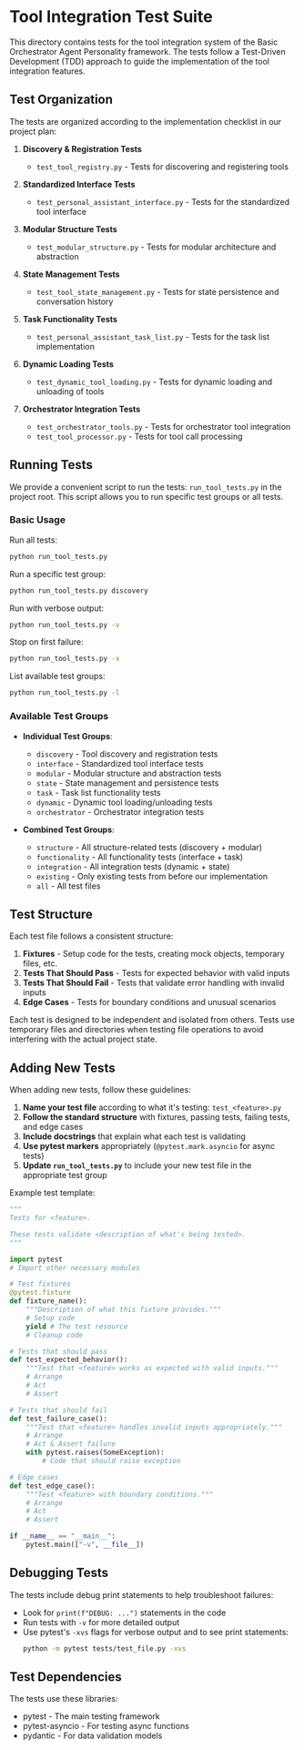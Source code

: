 # Tool Integration Test Suite

This directory contains tests for the tool integration system of the Basic Orchestrator Agent Personality framework. The tests follow a Test-Driven Development (TDD) approach to guide the implementation of the tool integration features.

## Test Organization

The tests are organized according to the implementation checklist in our project plan:

1. **Discovery & Registration Tests**
   - `test_tool_registry.py` - Tests for discovering and registering tools

2. **Standardized Interface Tests**
   - `test_personal_assistant_interface.py` - Tests for the standardized tool interface

3. **Modular Structure Tests**
   - `test_modular_structure.py` - Tests for modular architecture and abstraction

4. **State Management Tests**
   - `test_tool_state_management.py` - Tests for state persistence and conversation history

5. **Task Functionality Tests**
   - `test_personal_assistant_task_list.py` - Tests for the task list implementation

6. **Dynamic Loading Tests**
   - `test_dynamic_tool_loading.py` - Tests for dynamic loading and unloading of tools

7. **Orchestrator Integration Tests**
   - `test_orchestrator_tools.py` - Tests for orchestrator tool integration
   - `test_tool_processor.py` - Tests for tool call processing

## Running Tests

We provide a convenient script to run the tests: `run_tool_tests.py` in the project root. This script allows you to run specific test groups or all tests.

### Basic Usage

Run all tests:
```bash
python run_tool_tests.py
```

Run a specific test group:
```bash
python run_tool_tests.py discovery
```

Run with verbose output:
```bash
python run_tool_tests.py -v
```

Stop on first failure:
```bash
python run_tool_tests.py -x
```

List available test groups:
```bash
python run_tool_tests.py -l
```

### Available Test Groups

- **Individual Test Groups**:
  - `discovery` - Tool discovery and registration tests
  - `interface` - Standardized tool interface tests
  - `modular` - Modular structure and abstraction tests
  - `state` - State management and persistence tests
  - `task` - Task list functionality tests
  - `dynamic` - Dynamic tool loading/unloading tests
  - `orchestrator` - Orchestrator integration tests

- **Combined Test Groups**:
  - `structure` - All structure-related tests (discovery + modular)
  - `functionality` - All functionality tests (interface + task)
  - `integration` - All integration tests (dynamic + state)
  - `existing` - Only existing tests from before our implementation
  - `all` - All test files

## Test Structure

Each test file follows a consistent structure:

1. **Fixtures** - Setup code for the tests, creating mock objects, temporary files, etc.
2. **Tests That Should Pass** - Tests for expected behavior with valid inputs
3. **Tests That Should Fail** - Tests that validate error handling with invalid inputs
4. **Edge Cases** - Tests for boundary conditions and unusual scenarios

Each test is designed to be independent and isolated from others. Tests use temporary files and directories when testing file operations to avoid interfering with the actual project state.

## Adding New Tests

When adding new tests, follow these guidelines:

1. **Name your test file** according to what it's testing: `test_<feature>.py`
2. **Follow the standard structure** with fixtures, passing tests, failing tests, and edge cases
3. **Include docstrings** that explain what each test is validating
4. **Use pytest markers** appropriately (`@pytest.mark.asyncio` for async tests)
5. **Update `run_tool_tests.py`** to include your new test file in the appropriate test group

Example test template:
```python
"""
Tests for <feature>.

These tests validate <description of what's being tested>.
"""

import pytest
# Import other necessary modules

# Test fixtures
@pytest.fixture
def fixture_name():
    """Description of what this fixture provides."""
    # Setup code
    yield # The test resource
    # Cleanup code

# Tests that should pass
def test_expected_behavior():
    """Test that <feature> works as expected with valid inputs."""
    # Arrange
    # Act
    # Assert

# Tests that should fail
def test_failure_case():
    """Test that <feature> handles invalid inputs appropriately."""
    # Arrange
    # Act & Assert failure
    with pytest.raises(SomeException):
        # Code that should raise exception

# Edge cases
def test_edge_case():
    """Test <feature> with boundary conditions."""
    # Arrange
    # Act
    # Assert

if __name__ == "__main__":
    pytest.main(["-v", __file__])
```

## Debugging Tests

The tests include debug print statements to help troubleshoot failures:

- Look for `print(f"DEBUG: ...")` statements in the code
- Run tests with `-v` for more detailed output
- Use pytest's `-xvs` flags for verbose output and to see print statements:
  ```bash
  python -m pytest tests/test_file.py -xvs
  ```

## Test Dependencies

The tests use these libraries:
- pytest - The main testing framework
- pytest-asyncio - For testing async functions
- pydantic - For data validation models
